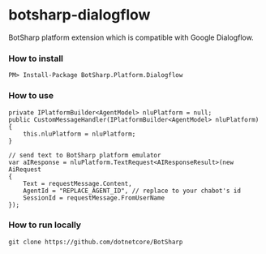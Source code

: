 # botsharp-dialogflow
BotSharp platform extension which is compatible with Google Dialogflow.

### How to install
```
PM> Install-Package BotSharp.Platform.Dialogflow
```

### How to use
```
private IPlatformBuilder<AgentModel> nluPlatform = null;
public CustomMessageHandler(IPlatformBuilder<AgentModel> nluPlatform)
{
    this.nluPlatform = nluPlatform;
}

// send text to BotSharp platform emulator
var aIResponse = nluPlatform.TextRequest<AIResponseResult>(new AiRequest
{
    Text = requestMessage.Content,
    AgentId = "REPLACE_AGENT_ID", // replace to your chabot's id
    SessionId = requestMessage.FromUserName
});

```
### How to run locally
```
git clone https://github.com/dotnetcore/BotSharp
```